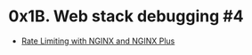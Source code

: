# 0x1B. Web stack debugging #4
- [Rate Limiting with NGINX and NGINX Plus](https://www.nginx.com/blog/rate-limiting-nginx/)
